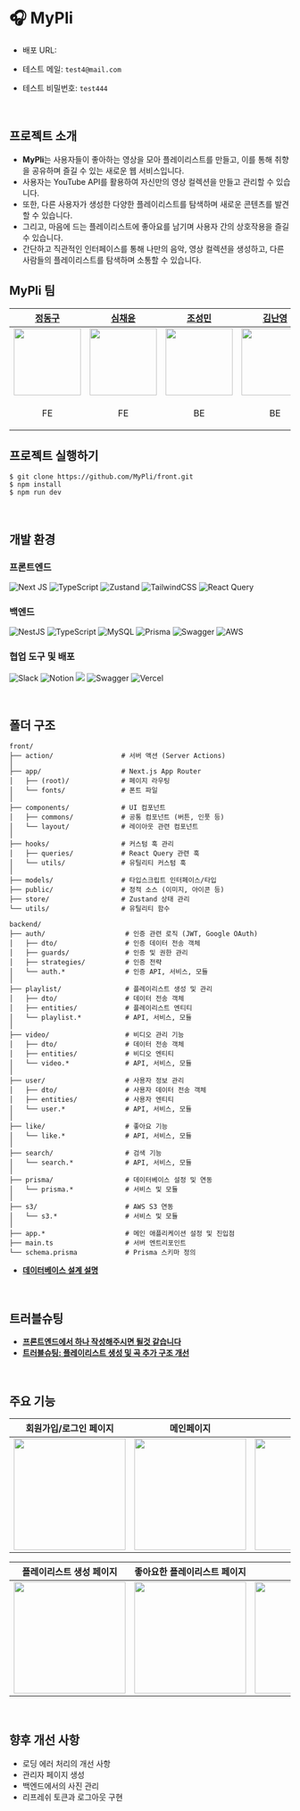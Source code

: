 # 🎧 MyPli

- 배포 URL:

- 테스트 메일: `test4@mail.com`

- 테스트 비밀번호: `test444`

<br />

## 프로젝트 소개
- **MyPli**는 사용자들이 좋아하는 영상을 모아 플레이리스트를 만들고, 이를 통해 취향을 공유하며 즐길 수 있는 새로운 웹 서비스입니다.
- 사용자는 YouTube API를 활용하여 자신만의 영상 컬렉션을 만들고 관리할 수 있습니다.
- 또한, 다른 사용자가 생성한 다양한 플레이리스트를 탐색하며 새로운 콘텐츠를 발견할 수 있습니다.
- 그리고, 마음에 드는 플레이리스트에 좋아요를 남기며 사용자 간의 상호작용을 즐길 수 있습니다.
- 간단하고 직관적인 인터페이스를 통해 나만의 음악, 영상 컬렉션을 생성하고, 다른 사람들의 플레이리스트를 탐색하며 소통할 수 있습니다.

## MyPli 팀
| [정동구](https://github.com/dongguJeong) | [심채윤](https://github.com/chaeyun-sim) | [조성민](https://github.com/Ss0Mae) | [김난영](https://github.com/Algoruu) |
| -- | -- | -- | -- |
| <img src="https://avatars.githubusercontent.com/u/133619736?v=4" width="120" /> | <img src="https://avatars.githubusercontent.com/u/111689342?v=4" width="120" /> | <img src="https://avatars.githubusercontent.com/u/80831228?v=4" width="120" />  | <img src="https://avatars.githubusercontent.com/u/126838925?v=4" width="120" />  |
| <p align="center">FE</p> | <p align="center">FE</p> | <p align="center">BE</p> | <p align="center">BE</p> |


## 프로젝트 실행하기
```
$ git clone https://github.com/MyPli/front.git
$ npm install
$ npm run dev
```

<br />

## 개발 환경
### 프론트엔드
![Next JS](https://img.shields.io/badge/Next-black?style=for-the-badge&logo=next.js&logoColor=white)
![TypeScript](https://img.shields.io/badge/typescript-%23007ACC.svg?style=for-the-badge&logo=typescript&logoColor=white)
![Zustand](https://img.shields.io/badge/zustand-%2320232a.svg?style=for-the-badge)
![TailwindCSS](https://img.shields.io/badge/tailwindcss-%2338B2AC.svg?style=for-the-badge&logo=tailwind-css&logoColor=white)
![React Query](https://img.shields.io/badge/-React%20Query-FF4154?style=for-the-badge&logo=react%20query&logoColor=white)
<br />
### 백엔드
![NestJS](https://img.shields.io/badge/nestjs-%23E0234E.svg?style=for-the-badge&logo=nestjs&logoColor=white)
![TypeScript](https://img.shields.io/badge/typescript-%23007ACC.svg?style=for-the-badge&logo=typescript&logoColor=white)
![MySQL](https://img.shields.io/badge/mysql-4479A1.svg?style=for-the-badge&logo=mysql&logoColor=white)
![Prisma](https://img.shields.io/badge/Prisma-3982CE?style=for-the-badge&logo=Prisma&logoColor=white)
![Swagger](https://img.shields.io/badge/-Swagger-%23Clojure?style=for-the-badge&logo=swagger&logoColor=white)
![AWS](https://img.shields.io/badge/AWS-%23FF9900.svg?style=for-the-badge&logo=amazon-aws&logoColor=white)
<br />
### 협업 도구 및 배포
![Slack](https://img.shields.io/badge/Slack-4A154B?style=for-the-badge&logo=slack&logoColor=white)
![Notion](https://img.shields.io/badge/Notion-%23000000.svg?style=for-the-badge&logo=notion&logoColor=white)
<img src="https://img.shields.io/badge/figma-%23F24E1E.svg?style=for-the-badge&logo=figma&logoColor=white" />
![Swagger](https://img.shields.io/badge/-Swagger-%23Clojure?style=for-the-badge&logo=swagger&logoColor=white)
![Vercel](https://img.shields.io/badge/vercel-%23000000.svg?style=for-the-badge&logo=vercel&logoColor=white)

<br />

## 폴더 구조
```
front/
├── action/                 # 서버 액션 (Server Actions)
│
├── app/                    # Next.js App Router
│   ├── (root)/             # 페이지 라우팅
│   └── fonts/              # 폰트 파일
│
├── components/             # UI 컴포넌트
│   ├── commons/            # 공통 컴포넌트 (버튼, 인풋 등)
│   └── layout/             # 레이아웃 관련 컴포넌트
│
├── hooks/                  # 커스텀 훅 관리
│   ├── queries/            # React Query 관련 훅
│   └── utils/              # 유틸리티 커스텀 훅
│
├── models/                 # 타입스크립트 인터페이스/타입
├── public/                 # 정적 소스 (이미지, 아이콘 등)
├── store/                  # Zustand 상태 관리
└── utils/                  # 유틸리티 함수
```

```
backend/
├── auth/                    # 인증 관련 로직 (JWT, Google OAuth)
│   ├── dto/                 # 인증 데이터 전송 객체
│   ├── guards/              # 인증 및 권한 관리
│   ├── strategies/          # 인증 전략
│   └── auth.*               # 인증 API, 서비스, 모듈
│
├── playlist/                # 플레이리스트 생성 및 관리
│   ├── dto/                 # 데이터 전송 객체
│   ├── entities/            # 플레이리스트 엔티티
│   └── playlist.*           # API, 서비스, 모듈
│
├── video/                   # 비디오 관리 기능
│   ├── dto/                 # 데이터 전송 객체
│   ├── entities/            # 비디오 엔티티
│   └── video.*              # API, 서비스, 모듈
│
├── user/                    # 사용자 정보 관리
│   ├── dto/                 # 사용자 데이터 전송 객체
│   ├── entities/            # 사용자 엔티티
│   └── user.*               # API, 서비스, 모듈
│
├── like/                    # 좋아요 기능
│   └── like.*               # API, 서비스, 모듈
│
├── search/                  # 검색 기능
│   └── search.*             # API, 서비스, 모듈
│
├── prisma/                  # 데이터베이스 설정 및 연동
│   └── prisma.*             # 서비스 및 모듈
│
├── s3/                      # AWS S3 연동
│   └── s3.*                 # 서비스 및 모듈
│
├── app.*                    # 메인 애플리케이션 설정 및 진입점
├── main.ts                  # 서버 엔트리포인트
└── schema.prisma            # Prisma 스키마 정의

```
- **[데이터베이스 설계 설명](https://clean-indigo-57d.notion.site/DB-MyPli-161382bd5b8e802f84cef03f22554247?pvs=4)**
<br />

## 트러블슈팅
- **[프론트엔드에서 하나 작성해주시면 될것 같습니다](https://)** 
- **[트러블슈팅: 플레이리스트 생성 및 곡 추가 구조 개선](https://clean-indigo-57d.notion.site/163382bd5b8e805393c1e0ce736d846c?pvs=4)** 
  
<br />

## 주요 기능
| 회원가입/로그인 페이지 | 메인페이지 | 페이지 |
| -- | -- | -- |
|<img src="https://github.com/user-attachments/assets/" width="200" /> | <img src="https://github.com/user-attachments/assets/" width="200" /> | <img src="https://github.com/user-attachments/assets/" width="200" /> |

| 플레이리스트 생성 페이지 | 좋아요한 플레이리스트 페이지 | 마이페이지 |
| -- | -- | -- |
| <img src="https://github.com/user-attachments/assets/" width="200" /> |<img src="https://github.com/user-attachments/assets/" width="200" /> |<img src="https://github.com/user-attachments/assets/" width="200" />|

<br />

## 향후 개선 사항
 - 로딩 에러 처리의 개선 사항
 - 관리자 페이지 생성
 - 백엔드에서의 사진 관리
 - 리프레쉬 토큰과 로그아웃 구현
<br />
